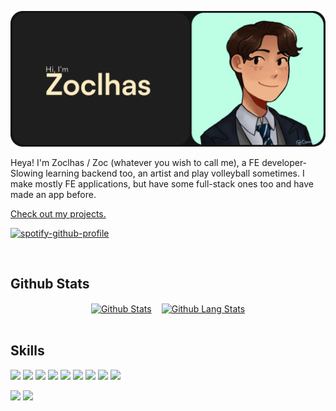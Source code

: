 [![Zoclhas's Banner](./assets//banner.png)](https://zoclhas.com)

Heya!
I'm Zoclhas / Zoc (whatever you wish to call me), a FE developer- Slowing learning backend too, an artist and play volleyball sometimes. I make mostly FE applications, but have some full-stack ones too and have made an app before.

[Check out my projects.](https://zoclhas.com/#work)

[![spotify-github-profile](https://spotify-github-profile.vercel.app/api/view?uid=ur183711ko7571osttxsyv0le&cover_image=true&theme=natemoo-re&show_offline=false&background_color=131313&bar_color=ffedc2&bar_color_cover=false)](https://spotify-github-profile.vercel.app/api/view?uid=ur183711ko7571osttxsyv0le&redirect=true)

<br />

## **Github Stats**

<div style="display: flex; gap: 1rem; justify-content: center; align-items: center">
    <a href="https://github.com/zoclhas">
        <img align="center" src="https://github-readme-stats.vercel.app/api?username=zoclhas&show_icons=true&theme=onedark&hide_border=true)" alt="Github Stats" />
    </a>
    <a href="https://github.com/zoclhas">
        <img align="center" src="https://github-readme-stats.vercel.app/api/top-langs/?username=zoclhas&show_icons=true&theme=onedark&hide_border=true&layout=compact))](https://github.com/anuraghazra/github-readme-stats)" alt="Github Lang Stats" />
    </a>
</div>

<br />

## **Skills**

![](https://img.shields.io/badge/Code-NextJS-informational?style=flat&logo=next.js&logoColor=white&color=FFEDC2)
![](https://img.shields.io/badge/Code-React-informational?style=flat&logo=React&logoColor=white&color=FFEDC2)
![](https://img.shields.io/badge/Code-Redux-informational?style=flat&logo=Redux&logoColor=white&color=FFEDC2)
![](https://img.shields.io/badge/Code-Flutter-informational?style=flat&logo=Flutter&logoColor=white&color=FFEDC2)
![](https://img.shields.io/badge/Code-JavaScript-informational?style=flat&logo=JavaScript&logoColor=white&color=FFEDC2)
![](https://img.shields.io/badge/Code-JavaScript-informational?style=flat&logo=JavaScript&logoColor=white&color=FFEDC2)
![](https://img.shields.io/badge/Code-TypeScript-informational?style=flat&logo=TypeScript&logoColor=white&color=FFEDC2)
![](https://img.shields.io/badge/Code-Dart-informational?style=flat&logo=Dart&logoColor=white&color=FFEDC2)
![](https://img.shields.io/badge/Code-VS%20Code-informational?style=flat&logo=Visual%20Studio%20Code&logoColor=white&color=FFEDC2)

![](https://img.shields.io/badge/Style-CSS-informational?style=flat&logo=css3&logoColor=white&color=4AB197)
![](https://img.shields.io/badge/Style-Sass-informational?style=flat&logo=Sass&logoColor=white&color=4AB197)
